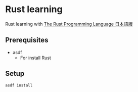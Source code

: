 # Rust learning

Rust learning with [The Rust Programming Language 日本語版](https://doc.rust-jp.rs/book-ja/)

## Prerequisites

- asdf
  - For install Rust

## Setup

```
asdf install
```
